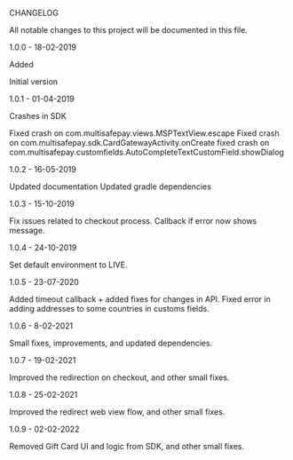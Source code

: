 CHANGELOG

All notable changes to this project will be documented in this file.

1.0.0 - 18-02-2019

Added

Initial version

1.0.1 - 01-04-2019

Crashes in SDK

Fixed crash on com.multisafepay.views.MSPTextView.escape Fixed crash on com.multisafepay.sdk.CardGatewayActivity.onCreate fixed crash on com.multisafepay.customfields.AutoCompleteTextCustomField.showDialog

1.0.2 - 16-05-2019

Updated documentation Updated gradle dependencies

1.0.3 - 15-10-2019

Fix issues related to checkout process. Callback if error now shows message.

1.0.4 - 24-10-2019

Set default environment to LIVE.


1.0.5 - 23-07-2020

Added timeout callback + added fixes for changes in API. Fixed error in adding addresses to some countries in customs fields.

1.0.6 - 8-02-2021

Small fixes, improvements, and updated dependencies.


1.0.7 - 19-02-2021

Improved the redirection on checkout, and other small fixes.

1.0.8 - 25-02-2021

Improved the redirect web view flow, and other small fixes.

1.0.9 - 02-02-2022

Removed Gift Card UI and logic from SDK, and other small fixes.
